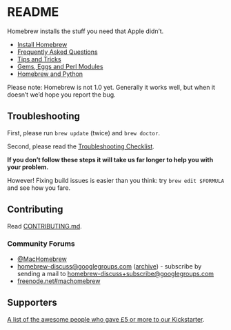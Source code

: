 # README
Homebrew installs the stuff you need that Apple didn’t.

- [Install Homebrew](Installation.md)
- [Frequently Asked Questions](FAQ.md)
- [Tips and Tricks](Tips-N'-Tricks.md)
- [Gems, Eggs and Perl Modules](Gems,-Eggs-and-Perl-Modules.md)
- [Homebrew and Python](Homebrew-and-Python.md)

Please note: Homebrew is not 1.0 yet. Generally it works well, but when
it doesn’t we’d hope you report the bug.
## Troubleshooting
First, please run `brew update` (twice) and `brew doctor`.

Second, please read the [Troubleshooting Checklist](Troubleshooting.md).

**If you don’t follow these steps it will take us far longer to help you with
your problem.**

However! Fixing build issues is easier than you think: try
`brew edit $FORMULA` and see how you fare.

## Contributing
Read [CONTRIBUTING.md](/CONTRIBUTING.md).

### Community Forums
-  [@MacHomebrew](https://twitter.com/MacHomebrew)
-  [homebrew-discuss@googlegroups.com](mailto:homebrew-discuss@googlegroups.com) ([archive](https://groups.google.com/forum/#!forum/homebrew-discuss)) - subscribe by sending a mail to  [homebrew-discuss+subscribe@googlegroups.com](mailto:homebrew-discuss+subscribe@googlegroups.com)
-  [freenode.net\#machomebrew](irc://irc.freenode.net/#machomebrew)

## Supporters
[A list of the awesome people who gave £5 or more to our
Kickstarter](./Kickstarter-Supporters.md).
